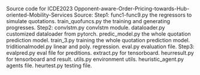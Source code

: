 Source code for ICDE2023 Opponent-aware-Order-Pricing-towards-Hub-oriented-Mobility-Services
Source:
  Step1:
    func1-func9.py the regressors to simulate quotations.
    train_quofuncs.py the training and generating progresses.
  Step2:
    convlstm.py convlstm module.
    dataloader.py customized dataloader from pytorch.
    predic_model.py the whole quotation prediction model.
    train_3.py training the whole quotation prediction model.
    triditionalmodel.py linear and poly. regression.
    eval.py evaluation file.
  Step3:
    evalpred.py eval file for preditions.
    extract.py for tensorboard.
    heurresult.py for tensorboard and result.
    utils.py environment utils.
    heuristic_agent.py agents file.
    heurtest.py testing file.
